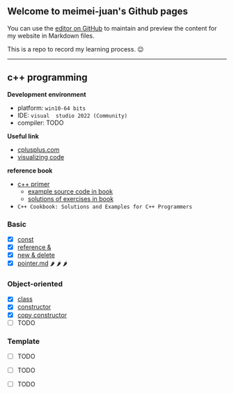 ## Welcome to meimei-juan's Github pages

You can use the [editor on GitHub](https://github.com/meimeijuan/meimeijuan.github.io/edit/main/README.md) to maintain and preview the content for my website in Markdown files.

This is a repo to record my learning process. 😉

---

## c++ programming

**Development environment**
- platform: `win10-64 bits`
- IDE: `visual  studio 2022 (Community)`
- compiler: TODO

**Useful link**
- [cplusplus.com](https://cplusplus.com/)
- [visualizing code](https://pythontutor.com/)

**reference book**
- [c++ primer](https://zhjwpku.com/assets/pdf/books/C++.Primer.5th.Edition_2013.pdf)
    - [example source code in book](https://www.informit.com/store/c-plus-plus-primer-9780321714114)
    - [solutions of exercises in book](https://github.com/jaege/Cpp-Primer-5th-Exercises)
- `C++ Cookbook: Solutions and Examples for C++ Programmers`

### Basic

- [X] [const](./cpp/const.md)
- [X] [reference &](./cpp/Reference.md)
- [X] [new & delete](./cpp/new_delete.md)
- [X] [pointer.md](./cpp/pointer.md) :hot_pepper: :hot_pepper: :hot_pepper:

### Object-oriented

- [X] [class](./cpp/class.md)
- [X] [constructor](./cpp/consructor.md) 
- [X] [copy constructor](./cpp/copy_constructor.md)
- [ ] TODO

### Template

- [ ] TODO
- [ ] TODO
- [ ] TODO
 
